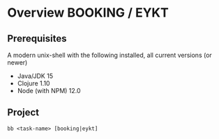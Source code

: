 # Overview BOOKING / EYKT

## Prerequisites

A modern unix-shell with the following installed, all current versions (or newer)

- Java/JDK 15
- Clojure 1.10
- Node (with NPM) 12.0

## Project

```
bb <task-name> [booking|eykt]
```
